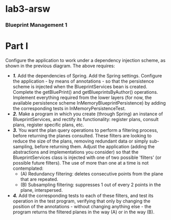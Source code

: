 # lab3-arsw 
### Blueprint Management 1
# Part I
Configure the application to work under a dependency injection scheme, as shown in the previous diagram.
The above requires:
* ***1.*** Add the dependencies of Spring. Add the Spring settings. Configure the application - by means of annotations - so that the persistence scheme is injected when the BlueprintServices bean is created. Complete the getBluePrint() and getBlueprintsByAuthor() operations. Implement everything required from the lower layers (for now, the available persistence scheme InMemoryBlueprintPersistence) by adding the corresponding tests in InMemoryPersistenceTest.
* ***2.*** Make a program in which you create (through Spring) an instance of BlueprintServices, and rectify its functionality: register plans, consult plans, register specific plans, etc.
* ***3.*** You want the plan query operations to perform a filtering process, before returning the planes consulted. These filters are looking to reduce the size of the plans, removing redundant data or simply sub-sampling, before returning them. Adjust the application (adding the abstractions and implementations you consider) so that the BlueprintServices class is injected with one of two possible 'filters' (or possible future filters). The use of more than one at a time is not contemplated:
  * (A) Redundancy filtering: deletes consecutive points from the plane that are repeated.
  * (B) Subsampling filtering: suppresses 1 out of every 2 points in the plane, interspersed. 
* ***4.*** Add the corresponding tests to each of these filters, and test its operation in the test program, verifying that only by changing the position of the annotations - without changing anything else - the program returns the filtered planes in the way (A) or in the way (B).
